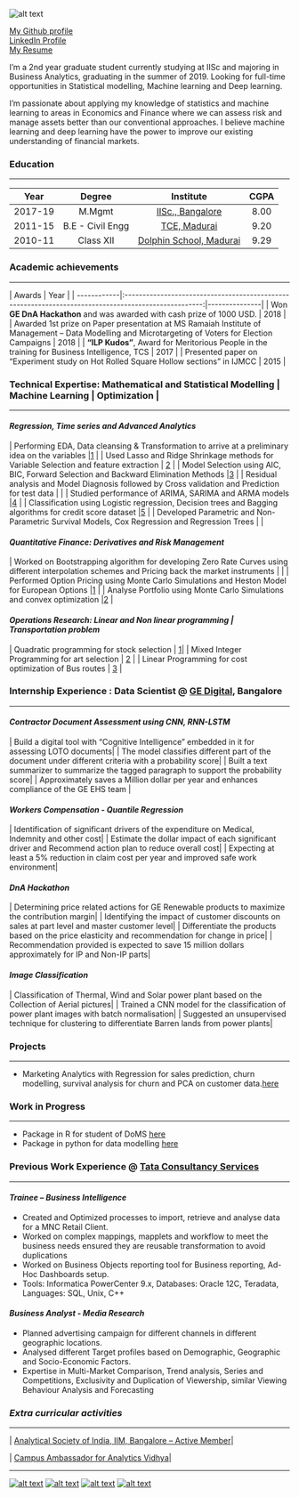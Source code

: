 ![alt text](https://avatars3.githubusercontent.com/u/30068457?s=400&u=8ee24f03daf887a2e88ea484a9994f35b67d2a1b&v=4.jpg "karthick")

[My Github profile](https://github.com/karthickrajas) <br />
[LinkedIn Profile](https://www.linkedin.com/in/karthick-raja-s-ab839a45/) <br />
[My Resume](https://drive.google.com/file/d/1TNLWSZNQd_6IcVTkKHrZC4Ox5LopaAwZ/view?usp=sharing)

I’m a 2nd year graduate student currently studying at IISc and majoring in Business Analytics, graduating in the summer of 2019. Looking for full-time opportunities in Statistical modelling, Machine learning and Deep learning.

I’m passionate about applying my knowledge of statistics and machine learning to areas in Economics and Finance where we can assess risk and manage assets better than our conventional approaches. I believe machine learning and deep learning have the power to improve our existing understanding of financial markets.

### Education
-------------------------------------------------------------------------------------------------------------------------------------

| Year        | Degree          | Institute                                                                                 | CGPA  |
| ------------|:---------------:| :----------------------------------------------------------------------------------------:|:-----:|
| 2017-19     | M.Mgmt          | [IISc., Bangalore](http://mgmt.iisc.ac.in/)                                               |8.00   |
| 2011-15     | B.E - Civil Engg| [TCE, Madurai](https://www.tce.edu/)                                                      |9.20   |
| 2010-11     | Class XII       | [Dolphin School, Madurai](http://dolphinpublicschool.com/)                                |9.29   |

### Academic achievements
--------------------------------------------------------------------------------------------------------------------------------------

| Awards                                                                                                             | Year          | 
| ------------|:----------------------------------------------------------------------------------------------------:|---------------| 
| Won **GE DnA Hackathon** and was awarded with cash prize of 1000 USD.                                              | 2018          | 
| Awarded 1st prize on Paper presentation at MS Ramaiah Institute of Management – Data Modelling and Microtargeting of Voters for Election Campaigns                                                                                                            | 2018          | 
| **“ILP Kudos”**, Award for Meritorious People in the training for Business Intelligence, TCS                       | 2017          |
| Presented paper on “Experiment study on Hot Rolled Square Hollow sections” in IJMCC                                | 2015          |

### Technical Expertise: Mathematical and Statistical Modelling | Machine Learning | Optimization |
--------------------------------------------------------------------------------------------------------------------------------------
#### *Regression, Time series and Advanced Analytics*

| Performing EDA, Data cleansing & Transformation to arrive at a preliminary idea on the variables |[1](https://github.com/karthickrajas/Statistics-Assignment/tree/master/EDA) |
| Used Lasso and Ridge Shrinkage methods for Variable Selection and feature extraction | [2](https://github.com/karthickrajas/Statistics-Assignment/tree/master/Advanced%20Analytics%20Assignment) |
| Model Selection using AIC, BIC, Forward Selection and Backward Elimination Methods |[3](https://github.com/karthickrajas/Statistics-Assignment/tree/master/MG%20222/AIC%20criteria) |
| Residual analysis and Model Diagnosis followed by Cross validation and Prediction for test data | |
| Studied performance of ARIMA, SARIMA and ARMA models  |[4](https://github.com/karthickrajas/Statistics-Assignment/tree/master/MG%20222/Time%20Series%20Assignment) |
| Classification using Logistic regression, Decision trees and Bagging algorithms for credit score dataset |[5](https://github.com/karthickrajas/Statistics-Assignment/tree/master/Advanced%20Analytics%20Assignment) |
| Developed Parametric and Non-Parametric Survival Models, Cox Regression and Regression Trees | |

#### *Quantitative Finance: Derivatives and Risk Management*

| Worked on Bootstrapping algorithm for developing Zero Rate Curves using different interpolation schemes and Pricing back the market instruments | |
| Performed Option Pricing using Monte Carlo Simulations and Heston Model for European Options |[1](https://github.com/karthickrajas/Finance-Assignment/tree/master/Finance%20Assignment%202) |
| Analyse Portfolio using Monte Carlo Simulations and convex optimization |[2](https://github.com/karthickrajas/Finance-Assignment/tree/master/Portfolio%20Risk%20Management) |

#### *Operations Research: Linear and Non linear programming | Transportation problem*

| Quadratic programming for stock selection | [1](https://github.com/karthickrajas/Operations-Research-Assignments/tree/master/Assignment%20-%20Non%20Linear%20Programing)|
| Mixed Integer Programming for art selection | [2](https://github.com/karthickrajas/Operations-Research-Assignments/tree/master/Assignment%20-%20Assinging%20Art) |
| Linear Programming for cost optimization of Bus routes | [3](https://github.com/karthickrajas/Operations-Research-Assignments/tree/master/Assignment%20-%20School%20Bus%20Optimization) |

### Internship Experience : Data Scientist @ [GE Digital](https://www.ge.com/digital/), Bangalore
--------------------------------------------------------------------------------------------------------------------------------------
#### *Contractor Document Assessment using CNN, RNN-LSTM*

| Build a digital tool with “Cognitive Intelligence” embedded in it for assessing LOTO documents|
| The model classifies different part of the document under different criteria with a probability score|
| Built a text summarizer to summarize the tagged paragraph to support the probability score|
| Approximately saves a Million dollar per year and enhances compliance of the GE EHS team |

#### *Workers Compensation - Quantile Regression*

| Identification of significant drivers of the expenditure on Medical, Indemnity and other cost|
| Estimate the dollar impact of each significant driver and Recommend action plan to reduce overall cost|
| Expecting at least a 5% reduction in claim cost per year and improved safe work environment|

#### *DnA Hackathon*

| Determining price related actions for GE Renewable products to maximize the contribution margin|
| Identifying the impact of customer discounts on sales at part level and master customer level|
| Differentiate the products based on the price elasticity and recommendation for change in price|
| Recommendation provided is expected to save 15 million dollars approximately for IP and Non-IP parts|


#### *Image Classification* 

| Classification of Thermal, Wind and Solar power plant based on the Collection of Aerial pictures|
| Trained a CNN model for the classification of power plant images with batch normalisation|
| Suggested an unsupervised technique for clustering to differentiate Barren lands from power plants|

### Projects
--------------------------------------------------------------------------------------------------------------------------------------
* Marketing Analytics with Regression for sales prediction, churn modelling, survival analysis for churn and PCA on customer data.[here](https://github.com/karthickrajas/Marketing-Analytics)

### Work in Progress
--------------------------------------------------------------------------------------------------------------------------------------
* Package in R for student of DoMS [here](https://github.com/karthickrajas/Lumos)
* Package in python for data modelling [here](https://github.com/karthickrajas/kapph)

### Previous Work Experience @ [Tata Consultancy Services](https://www.tcs.com)
----------------------------------------------------------------------------------------------------------------------------------------
#### *Trainee – Business Intelligence*

* Created and Optimized processes to import, retrieve and analyse data for a MNC Retail Client.
* Worked on complex mappings, mapplets and workflow to meet the business needs ensured they are reusable transformation to avoid duplications
* Worked on Business Objects reporting tool for Business reporting, Ad-Hoc Dashboards setup.
* Tools: Informatica PowerCenter 9.x, Databases: Oracle 12C, Teradata, Languages: SQL, Unix, C++

#### *Business Analyst - Media Research*

* Planned advertising campaign for different channels in different geographic locations.
* Analysed different Target profiles based on Demographic, Geographic and Socio-Economic Factors.
* Expertise in Multi-Market Comparison, Trend analysis, Series and Competitions, Exclusivity and Duplication of Viewership, similar Viewing Behaviour Analysis and Forecasting


### *Extra curricular activities*
---
| [Analytical Society of India, IIM, Bangalore – Active Member](https://www.analyticsindia.org/)|

| [Campus Ambassador for Analytics Vidhya](https://www.analyticsvidhya.com/)|

---

<!-- Please don't remove this: Grab your social icons from https://github.com/carlsednaoui/gitsocial -->

<!-- display the social media buttons in your README -->

[![alt text][1.1]][1]
[![alt text][2.1]][2]
[![alt text][3.1]][3]
[![alt text][6.1]][6]


<!-- links to social media icons -->
<!-- no need to change these -->

<!-- icons with padding -->

[1.1]: http://i.imgur.com/tXSoThF.png (twitter icon with padding)
[2.1]: http://i.imgur.com/P3YfQoD.png (facebook icon with padding)
[3.1]: http://i.imgur.com/yCsTjba.png (google plus icon with padding)
[6.1]: http://i.imgur.com/0o48UoR.png (github icon with padding)

<!-- links to your social media accounts -->
<!-- update these accordingly -->

[1]: http://www.twitter.com/karthick_rajas
[2]: https://www.facebook.com/profile.php?id=100005219443773
[3]: https://plus.google.com/+karthickrajasakthi
[6]: http://www.github.com/karthickrajas

<!-- Please don't remove this: Grab your social icons from https://github.com/carlsednaoui/gitsocial -->
